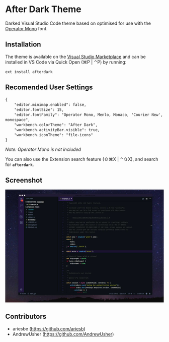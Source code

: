 # After Dark Theme

Darked Visual Studio Code theme based on optimised for use with the [Operator Mono](https://www.typography.com/fonts/operator/) font.


## Installation

The theme is available on the [Visual Studio Marketplace](https://marketplace.visualstudio.com) and can be installed in VS Code via Quick Open (⌘P | ⌃P) by running:

```
ext install afterdark
```

## Recomended User Settings

```
{
    "editor.minimap.enabled": false,
    "editor.fontSize": 15,
    "editor.fontFamily": "Operator Mono, Menlo, Monaco, 'Courier New', monospace",
    "workbench.colorTheme": "After Dark",
    "workbench.activityBar.visible": true,
    "workbench.iconTheme": "file-icons"
}
```

_Note: Operator Mono is not included_

You can also use the Extension search feature (⇧⌘X | ⌃⇧X), and search for **`afterdark`**.

## Screenshot

![alt text][preview]

[preview]: https://github.com/ariesb/afterdark-vscode-theme/raw/master/images/preview.jpg "After Dark Preview"

## Contributors
- ariesbe (https://github.com/ariesb)
- AndrewUsher (https://github.com/AndrewUsher)
